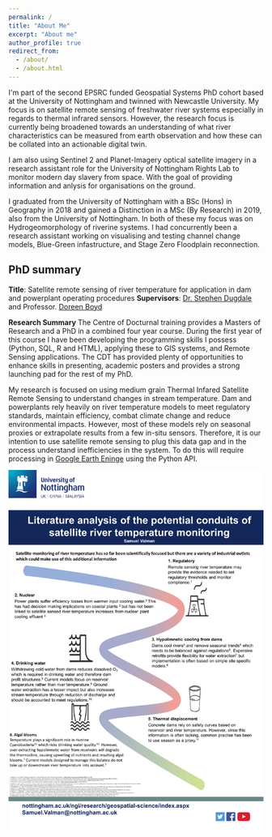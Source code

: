 ```yaml
---
permalink: /
title: "About Me"
excerpt: "About me"
author_profile: true
redirect_from: 
  - /about/
  - /about.html
---
```


I'm part of the second EPSRC funded Geospatial Systems PhD cohort based at the University of Nottingham and twinned with Newcastle University. My focus is on satellite remote sensing of freshwater river systems especially in regards to thermal infrared sensors. However, the research focus is currently being broadened towards an understanding of what river characteristics can be measured from earth observation and how these can be collated into an actionable digital twin. 

I am also using Sentinel 2 and Planet-Imagery optical satellite imagery in a research assistant role for the University of Nottingham Rights Lab to monitor modern day slavery from space. With the goal of providing information and anlysis for organisations on the ground. 

I graduated from the University of Nottingham with a BSc (Hons) in Geography in 2018 and gained a Distinction in a MSc (By Research) in 2019, also from the University of Nottingham. In both of these my focus was on Hydrogeomorphology of riverine systems. I had concurrently been a research assistant working on visualising and testing channel change models, Blue-Green infastructure, and Stage Zero Floodplain reconnection. 

PhD summary
------
**Title**: Satellite remote sensing of river temperature for application in dam and powerplant operating procedures
**Supervisors**: [Dr. Stephen Dugdale](https://www.nottingham.ac.uk/geography/people/stephen.dugdale) and Professor. [Doreen Boyd](https://www.nottingham.ac.uk/geography/people/doreen.boyd)

**Research Summary**
The Centre of Docturnal training provides a Masters of Research and a PhD in a combined four year course. During the first year of this course I have been developing the programming skills I possess (Python, SQL, R and HTML), applying these to GIS systems, and Remote Sensing applications. The CDT has provided plenty of opportunities to enhance skills in presenting, academic posters and provides a strong launching pad for the rest of my PhD. 

My research is focused on using medium grain Thermal Infared Satellite Remote Sensing to understand changes in stream temperature. Dam and powerplants rely heavily on river temperature models to meet regulatory standards, maintain efficiency, combat climate change and reduce environmental impacts. However, most of these models rely on seasonal proxies or extrapolate results from a few in-situ sensors. Therefore, it is our intention to use satellite remote sensing to plug this data gap and in the process understand inefficiencies in the system. To do this will require processing in [Google Earth Eninge](https://earthengine.google.com/) using the Python API. 

![Literature review based poster created during research formation](/images/About_me_poster.png)
